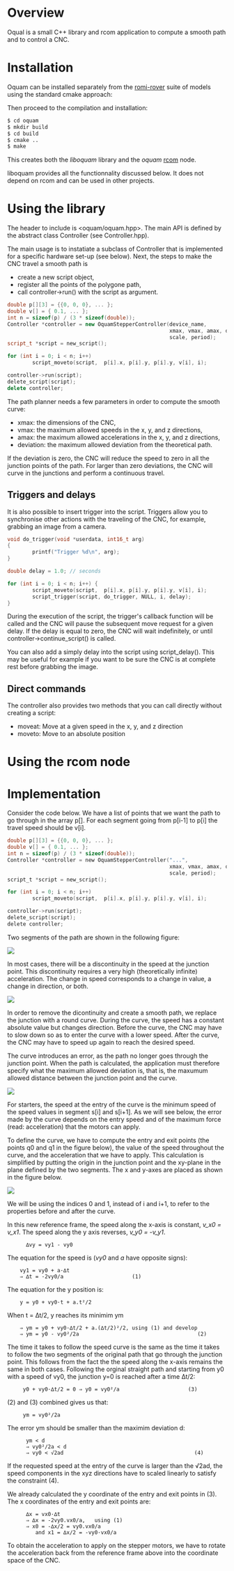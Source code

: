 
# Overview

Oqual is a small C++ library and rcom application to compute a smooth path
and to control a CNC. 

# Installation

Oquam can be installed separately from the
[romi-rover](https://github.com/romi/romi-rover) suite of models using
the standard cmake approach:


Then proceed to the compilation and installation:
```bash
$ cd oquam
$ mkdir build
$ cd build
$ cmake ..
$ make
```

This creates both the *liboquam* library and the *oquam*
[rcom](https://github.com/romi/rcom) node.

liboquam provides all the functionnality discussed below. It does not
depend on rcom and can be used in other projects.


# Using the library

The header to include is <oquam/oquam.hpp>. The main API is defined by
the abstract class Controller (see Controller.hpp).

The main usage is to instatiate a subclass of Controller that is
implemented for a specific hardware set-up (see below). Next, the
steps to make the CNC travel a smooth path is

* create a new script object,
* register all the points of the polygone path,
* call controller->run() with the script as argument.

```c++
double p[][3] = {{0, 0, 0}, ... };
double v[] = { 0.1, ... };
int n = sizeof(p) / (3 * sizeof(double));
Controller *controller = new OquamStepperController(device_name,
                                                    xmax, vmax, amax, deviation,
                                                    scale, period);
script_t *script = new_script();

for (int i = 0; i < n; i++)
        script_moveto(script,  p[i].x, p[i].y, p[i].y, v[i], i);

controller->run(script);                
delete_script(script);
delete controller;
```

The path planner needs a few parameters in order to compute the smooth
curve:

* xmax: the dimensions of the CNC,
* vmax: the maximum allowed speeds in the x, y, and z directions,
* amax: the maximum allowed accelerations in the x, y, and z directions,
* deviation: the maximum allowed deviation from the theoretical path.

If the deviation is zero, the CNC will reduce the speed to zero in all
the junction points of the path. For larger than zero deviations, the
CNC will curve in the junctions and perform a continuous travel.

## Triggers and delays

It is also possible to insert trigger into the script. Triggers allow
you to synchronise other actions with the traveling of the CNC, for
example, grabbing an image from a camera.

```c++
void do_trigger(void *userdata, int16_t arg)
{
        printf("Trigger %d\n", arg);
}

double delay = 1.0; // seconds

for (int i = 0; i < n; i++) {
        script_moveto(script,  p[i].x, p[i].y, p[i].y, v[i], i);
        script_trigger(script, do_trigger, NULL, i, delay);
}
```

During the execution of the script, the trigger's callback function
will be called and the CNC will pause the subsequent move request for
a given delay. If the delay is equal to zero, the CNC will wait
indefinitely, or until controller->continue_script() is called.

You can also add a simply delay into the script using
script_delay(). This may be useful for example if you want to be sure
the CNC is at complete rest before grabbing the image.

## Direct commands

The controller also provides two methods that you can call directly
without creating a script:

* moveat: Move at a given speed in the x, y, and z direction
* moveto: Move to an absolute position


# Using the rcom node




# Implementation

Consider the code below. We have a list of points that we want the
path to go through in the array p[]. For each segment going from
p[i-1] to p[i] the travel speed should be v[i].

```c
double p[][3] = {{0, 0, 0}, ... };
double v[] = { 0.1, ... };
int n = sizeof(p) / (3 * sizeof(double));
Controller *controller = new OquamStepperController("...",
                                                    xmax, vmax, amax, deviation,
                                                    scale, period);
script_t *script = new_script();

for (int i = 0; i < n; i++)
        script_moveto(script,  p[i].x, p[i].y, p[i].y, v[i], i);

controller->run(script);                
delete_script(script);
delete controller;
```

Two segments of the path are shown in the following figure: 

![](path1.svg)


In most cases, there will be a discontinuity in the speed at the
junction point. This discontinuity requires a very high (theoretically
infinite) acceleration. The change in speed corresponds to a change in
value, a change in direction, or both.

![](path2.svg)

In order to remove the dicontinuity and create a smooth path, we
replace the junction with a round curve. During the curve, the speed
has a constant absolute value but changes direction. Before the curve,
the CNC may have to slow down so as to enter the curve with a lower
speed.  After the curve, the CNC may have to speed up again to reach
the desired speed.

The curve introduces an error, as the path no longer goes through the
junction point. When the path is calculated, the application must
therefore specify what the maximum allowed deviation is, that is, the
maxumum allowed distance between the junction point and the curve.

![](path3.svg)

For starters, the speed at the entry of the curve is the minimum speed
of the speed values in segment s[i] and s[i+1]. As we will see below,
the error made by the curve depends on the entry speed and of the
maximum force (read: acceleration) that the motors can apply. 

To define the curve, we have to compute the entry and exit points (the
points q0 and q1 in the figure below), the value of the speed
throughout the curve, and the acceleration that we have to apply. This
calculation is simplified by putting the origin in the junction point
and the xy-plane in the plane defined by the two segments. The x and
y-axes are placed as shown in the figure below.

![](path4.svg)

We will be using the indices 0 and 1, instead of i and i+1, to refer
to the properties before and after the curve.

In this new reference frame, the speed along the x-axis is constant,
*v_x0 = v_x1*. The speed along the y axis reverses, *v_y0 = -v_y1*.

          ∆vy = vy1 - vy0
           
The equation for the speed is (*vy0* and *a* have opposite
signs):

        vy1 = vy0 + a·∆t
        ⇒ ∆t = -2vy0/a                      (1)
          
The equation for the y position is:

        y = y0 + vy0·t + a.t²/2

When t = ∆t/2, y reaches its minimim ym  

        ⇒ ym = y0 + vy0·∆t/2 + a.(∆t/2)²/2, using (1) and develop
        ⇒ ym = y0 - vy0²/2a                                      (2)
          
The time it takes to follow the speed curve is the same as the time it
takes to follow the two segments of the original path that go through
the junction point. This follows from the fact the the speed along the
x-axis remains the same in both cases. Following the orginal straight
path and starting from y0 with a speed of vy0, the junction y=0 is
reached after a time ∆t/2:
          
         y0 + vy0·∆t/2 = 0 ⇒ y0 = vy0²/a                      (3)
          
(2) and (3) combined gives us that:

         ym = vy0²/2a
          
The error ym should be smaller than the maximim deviation d:

          ym < d
          ⇒ vy0²/2a < d
          ⇒ vy0 < √2ad                                          (4)
          
If the requested speed at the entry of the curve is larger than the
√2ad, the speed components in the xyz directions have to scaled
linearly to satisfy the constraint (4).
          
We already calculated the y coordinate of the entry and exit points in
(3). The x coordinates of the entry and exit points are:
          
          ∆x = vx0·∆t
          ⇒ ∆x = -2vy0.vx0/a,   using (1)           
          ⇒ x0 = -∆x/2 = vy0.vx0/a
             and x1 = ∆x/2 = -vy0·vx0/a

To obtain the acceleration to apply on the stepper motors, we have to
rotate the acceleration back from the reference frame above into the
coordinate space of the CNC.





